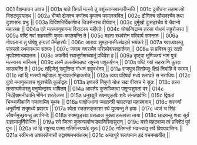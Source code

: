 001  वैशम्पायन उवाच ||
001a याते त्रिगर्तं मत्स्ये तु पशूंस्तान्स्वान्परीप्सति |
001c दुर्योधनः सहामात्यो विराटमुपयादथ ||
002a भीष्मो द्रोणश्च कर्णश्च कृपश्च परमास्त्रवित् |
002c द्रौणिश्च सौबलश्चैव तथा दुःशासनः प्रभुः ||
003a विविंशतिर्विकर्णश्च चित्रसेनश्च वीर्यवान् |
003c दुर्मुखो दुःसहश्चैव ये चैवान्ये महारथाः ||
004a एते मत्स्यानुपागम्य विराटस्य महीपतेः |
004c घोषान्विद्राव्य तरसा गोधनं जह्रुरोजसा ||
005a षष्टिं गवां सहस्राणि कुरवः कालयन्ति ते |
005c महता रथवंशेन परिवार्य समन्ततः ||
006a गोपालानां तु घोषेषु हन्यतां तैर्महारथैः |
006c आरावः सुमहानासीत्संप्रहारे भयंकरे ||
007a गवाध्यक्षस्तु संत्रस्तो रथमास्थाय सत्वरः |
007c जगाम नगरायैव परिक्रोशंस्तदार्तवत् ||
008a स प्रविश्य पुरं राज्ञो नृपवेश्माभ्ययात्ततः |
008c अवतीर्य रथात्तूर्णमाख्यातुं प्रविवेश ह ||
009a दृष्ट्वा भूमिञ्जयं नाम पुत्रं मत्स्यस्य मानिनम् |
009c तस्मै तत्सर्वमाचष्ट राष्ट्रस्य पशुकर्षणम् ||
010a षष्टिं गवां सहस्राणि कुरवः कालयन्ति ते |
010c तद्विजेतुं समुत्तिष्ठ गोधनं राष्ट्रवर्धनम् ||
011a राजपुत्र हितप्रेप्सुः क्षिप्रं निर्याहि वै स्वयम् |
011c त्वां हि मत्स्यो महीपालः शून्यपालमिहाकरोत् ||
012a त्वया परिषदो मध्ये श्लाघते स नराधिपः |
012c पुत्रो ममानुरूपश्च शूरश्चेति कुलोद्वहः ||
013a इष्वस्त्रे निपुणो योधः सदा वीरश्च मे सुतः |
013c तस्य तत्सत्यमेवास्तु मनुष्येन्द्रस्य भाषितम् ||
014a आवर्तय कुरूञ्जित्वा पशून्पशुमतां वर |
014c निर्दहैषामनीकानि भीमेन शरतेजसा ||
015a धनुश्च्युतै रुक्मपुङ्खैः शरैः संनतपर्वभिः |
015c द्विषतां भिन्ध्यनीकानि गजानामिव यूथपः ||
016a पाशोपधानां ज्यातन्त्रीं चापदण्डां महास्वनाम् |
016c शरवर्णां धनुर्वीणां शत्रुमध्ये प्रवादय ||
017a श्वेता रजतसङ्काशा रथे युज्यन्तु ते हयाः |
017c ध्वजं च सिंहं सौवर्णमुच्छ्रयन्तु तवाभिभोः ||
018a रुक्मपुङ्खाः प्रसन्नाग्रा मुक्ता हस्तवता त्वया |
018c छादयन्तु शराः सूर्यं राज्ञामायुर्निरोधिनः ||
019a रणे जित्वा कुरून्सर्वान्वज्रपाणिरिवासुरान् |
019c यशो महदवाप्य त्वं प्रविशेदं पुरं पुनः ||
020a त्वं हि राष्ट्रस्य परमा गतिर्मत्स्यपतेः सुतः |
020c गतिमन्तो भवन्त्वद्य सर्वे विषयवासिनः ||
021a स्त्रीमध्य उक्तस्तेनासौ तद्वाक्यमभयंकरम् |
021c अन्तःपुरे श्लाघमान इदं वचनमब्रवीत् ||
